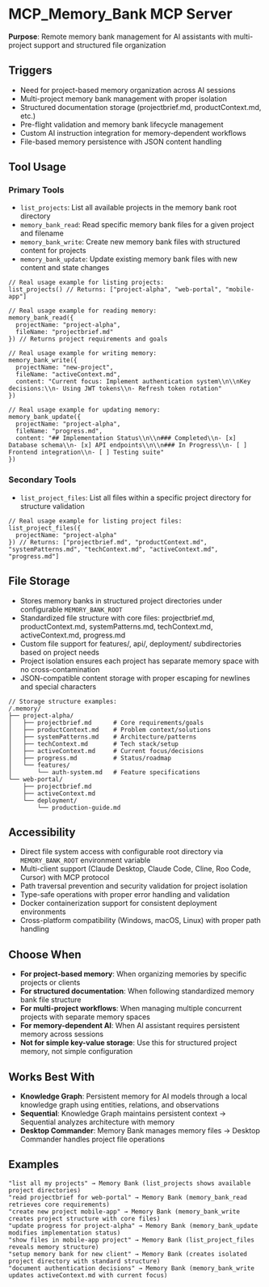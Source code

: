 # MCP_Memory_Bank MCP Server

**Purpose**: Remote memory bank management for AI assistants with multi-project support and structured file organization

## Triggers
- Need for project-based memory organization across AI sessions
- Multi-project memory bank management with proper isolation
- Structured documentation storage (projectbrief.md, productContext.md, etc.)
- Pre-flight validation and memory bank lifecycle management
- Custom AI instruction integration for memory-dependent workflows
- File-based memory persistence with JSON content handling

## Tool Usage

### Primary Tools
- `list_projects`: List all available projects in the memory bank root directory
- `memory_bank_read`: Read specific memory bank files for a given project and filename
- `memory_bank_write`: Create new memory bank files with structured content for projects
- `memory_bank_update`: Update existing memory bank files with new content and state changes

```
// Real usage example for listing projects:
list_projects() // Returns: ["project-alpha", "web-portal", "mobile-app"]

// Real usage example for reading memory:
memory_bank_read({
  projectName: "project-alpha",
  fileName: "projectbrief.md"
}) // Returns project requirements and goals

// Real usage example for writing memory:
memory_bank_write({
  projectName: "new-project",
  fileName: "activeContext.md",
  content: "Current focus: Implement authentication system\\n\\nKey decisions:\\n- Using JWT tokens\\n- Refresh token rotation"
})

// Real usage example for updating memory:
memory_bank_update({
  projectName: "project-alpha", 
  fileName: "progress.md",
  content: "## Implementation Status\\n\\n### Completed\\n- [x] Database schema\\n- [x] API endpoints\\n\\n### In Progress\\n- [ ] Frontend integration\\n- [ ] Testing suite"
})
```

### Secondary Tools
- `list_project_files`: List all files within a specific project directory for structure validation

```
// Real usage example for listing project files:
list_project_files({
  projectName: "project-alpha"
}) // Returns: ["projectbrief.md", "productContext.md", "systemPatterns.md", "techContext.md", "activeContext.md", "progress.md"]
```

## File Storage
- Stores memory banks in structured project directories under configurable `MEMORY_BANK_ROOT`
- Standardized file structure with core files: projectbrief.md, productContext.md, systemPatterns.md, techContext.md, activeContext.md, progress.md
- Custom file support for features/, api/, deployment/ subdirectories based on project needs
- Project isolation ensures each project has separate memory space with no cross-contamination
- JSON-compatible content storage with proper escaping for newlines and special characters

```
// Storage structure examples:
/.memory/
├── project-alpha/
│   ├── projectbrief.md      # Core requirements/goals
│   ├── productContext.md    # Problem context/solutions  
│   ├── systemPatterns.md    # Architecture/patterns
│   ├── techContext.md       # Tech stack/setup
│   ├── activeContext.md     # Current focus/decisions
│   ├── progress.md          # Status/roadmap
│   └── features/
│       └── auth-system.md   # Feature specifications
└── web-portal/
    ├── projectbrief.md
    ├── activeContext.md
    └── deployment/
        └── production-guide.md
```

## Accessibility
- Direct file system access with configurable root directory via `MEMORY_BANK_ROOT` environment variable
- Multi-client support (Claude Desktop, Claude Code, Cline, Roo Code, Cursor) with MCP protocol
- Path traversal prevention and security validation for project isolation
- Type-safe operations with proper error handling and validation
- Docker containerization support for consistent deployment environments
- Cross-platform compatibility (Windows, macOS, Linux) with proper path handling

## Choose When
- **For project-based memory**: When organizing memories by specific projects or clients
- **For structured documentation**: When following standardized memory bank file structure
- **For multi-project workflows**: When managing multiple concurrent projects with separate memory spaces
- **For memory-dependent AI**: When AI assistant requires persistent memory across sessions
- **Not for simple key-value storage**: Use this for structured project memory, not simple configuration

## Works Best With
- **Knowledge Graph**: Persistent memory for AI models through a local knowledge graph using entities, relations, and observations
- **Sequential**: Knowledge Graph maintains persistent context → Sequential analyzes architecture with memory
- **Desktop Commander**: Memory Bank manages memory files → Desktop Commander handles project file operations

## Examples
```
"list all my projects" → Memory Bank (list_projects shows available project directories)
"read projectbrief for web-portal" → Memory Bank (memory_bank_read retrieves core requirements)
"create new project mobile-app" → Memory Bank (memory_bank_write creates project structure with core files)
"update progress for project-alpha" → Memory Bank (memory_bank_update modifies implementation status)
"show files in mobile-app project" → Memory Bank (list_project_files reveals memory structure)
"setup memory bank for new client" → Memory Bank (creates isolated project directory with standard structure)
"document authentication decisions" → Memory Bank (memory_bank_write updates activeContext.md with current focus)
```
